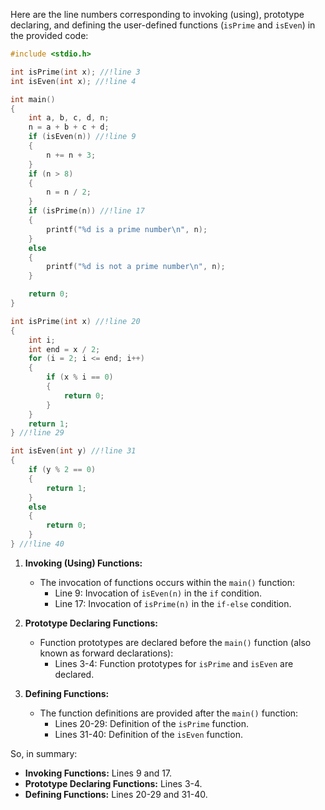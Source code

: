 Here are the line numbers corresponding to invoking (using), prototype declaring, and defining the user-defined functions (`isPrime` and `isEven`) in the provided code:
```c
#include <stdio.h>

int isPrime(int x); //!line 3
int isEven(int x); //!line 4

int main()
{
    int a, b, c, d, n;
    n = a + b + c + d;
    if (isEven(n)) //!line 9
    {
        n += n + 3;
    }
    if (n > 8)
    {
        n = n / 2;
    }
    if (isPrime(n)) //!line 17
    {
        printf("%d is a prime number\n", n);
    }
    else
    {
        printf("%d is not a prime number\n", n);
    }

    return 0;
}

int isPrime(int x) //!line 20
{
    int i;
    int end = x / 2;
    for (i = 2; i <= end; i++)
    {
        if (x % i == 0)
        {
            return 0;
        }
    }
    return 1;
} //!line 29

int isEven(int y) //!line 31
{
    if (y % 2 == 0)
    {
        return 1;
    }
    else
    {
        return 0;
    }
} //!line 40

```


1. **Invoking (Using) Functions:**
   - The invocation of functions occurs within the `main()` function:
     - Line 9: Invocation of `isEven(n)` in the `if` condition.
     - Line 17: Invocation of `isPrime(n)` in the `if-else` condition.

2. **Prototype Declaring Functions:**
   - Function prototypes are declared before the `main()` function (also known as forward declarations):
     - Lines 3-4: Function prototypes for `isPrime` and `isEven` are declared.

3. **Defining Functions:**
   - The function definitions are provided after the `main()` function:
     - Lines 20-29: Definition of the `isPrime` function.
     - Lines 31-40: Definition of the `isEven` function.

So, in summary:
- **Invoking Functions:** Lines 9 and 17.
- **Prototype Declaring Functions:** Lines 3-4.
- **Defining Functions:** Lines 20-29 and 31-40.
